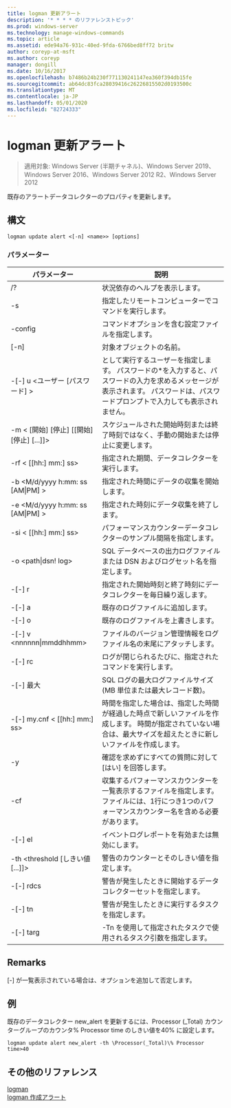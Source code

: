 ```yaml
---
title: logman 更新アラート
description: '* * * * のリファレンストピック'
ms.prod: windows-server
ms.technology: manage-windows-commands
ms.topic: article
ms.assetid: ede94a76-931c-40ed-9fda-6766bed8ff72 britw
author: coreyp-at-msft
ms.author: coreyp
manager: dongill
ms.date: 10/16/2017
ms.openlocfilehash: b7486b24b230f771130241147ea360f394db15fe
ms.sourcegitcommit: ab64dc83fca28039416c26226815502d0193500c
ms.translationtype: MT
ms.contentlocale: ja-JP
ms.lasthandoff: 05/01/2020
ms.locfileid: "82724333"
---
```

# <a name="logman-update-alert"></a>logman 更新アラート

> 適用対象: Windows Server (半期チャネル)、Windows Server 2019、Windows Server 2016、Windows Server 2012 R2、Windows Server 2012

既存のアラートデータコレクターのプロパティを更新します。  

## <a name="syntax"></a>構文  
```  
logman update alert <[-n] <name>> [options]  
```  
### <a name="parameters"></a>パラメーター  

|                 パラメーター                  |                                                                               説明                                                                               |
|--------------------------------------------|-------------------------------------------------------------------------------------------------------------------------------------------------------------------------|
|                     /?                     |                                                                    状況依存のヘルプを表示します。                                                                     |
|             -s<computer name>             |                                                          指定したリモートコンピューターでコマンドを実行します。                                                          |
|              -config <value>               |                                                         コマンドオプションを含む設定ファイルを指定します。                                                         |
|                [-n]<name>                 |                                                                       対象オブジェクトの名前。                                                                        |
|          -[-] u <ユーザー [パスワード] >           | として実行するユーザーを指定します。 パスワードの\*を入力すると、パスワードの入力を求めるメッセージが表示されます。 パスワードは、パスワードプロンプトで入力しても表示されません。 |
| -m < [開始] [停止] [[開始] [停止] [...]]> |                                                スケジュールされた開始時刻または終了時刻ではなく、手動の開始または停止に変更します。                                                 |
|             -rf < [[hh:] mm:] ss>             |                                                        指定された期間、データコレクターを実行します。                                                         |
|     -b <M/d/yyyy h:mm: ss [AM&#124;PM] >      |                                                              指定された時間にデータの収集を開始します。                                                               |
|     -e <M/d/yyyy h:mm: ss [AM&#124;PM] >      |                                                               指定された時刻にデータ収集を終了します。                                                                |
|             -si < [[hh:] mm:] ss>             |                                                 パフォーマンスカウンターデータコレクターのサンプル間隔を指定します。                                                  |
|           -o <path&#124;dsn! log>           |                                              SQL データベースの出力ログファイルまたは DSN およびログセット名を指定します。                                               |
|                   -[-] r                    |                                                  指定された開始時刻と終了時刻にデータコレクターを毎日繰り返します。                                                  |
|                   -[-] a                    |                                                                     既存のログファイルに追加します。                                                                     |
|                   -[-] o                   |                                                                     既存のログファイルを上書きします。                                                                     |
|        -[-] v <nnnnnn&#124;mmddhhmm>        |                                                   ファイルのバージョン管理情報をログファイル名の末尾にアタッチします。                                                   |
|               -[-] rc<task>                |                                                         ログが閉じられるたびに、指定されたコマンドを実行します。                                                          |
|              -[-] 最大 <value>               |                                                 SQL ログの最大ログファイルサイズ (MB 単位または最大レコード数)。                                                  |
|           -[-] my.cnf < [[hh:] mm:] ss>           |     時間を指定した場合は、指定した時間が経過した時点で新しいファイルを作成します。 時間が指定されていない場合は、最大サイズを超えたときに新しいファイルを作成します。     |
|                     -y                     |                                                             確認を求めずにすべての質問に対して [はい] を回答します。                                                              |
|               -cf<filename>               |                       収集するパフォーマンスカウンターを一覧表示するファイルを指定します。 ファイルには、1行につき1つのパフォーマンスカウンター名を含める必要があります。                        |
|                   -[-] el                   |                                                                イベントログレポートを有効または無効にします。                                                                 |
|     -th <threshold [しきい値 [...]]>      |                                                        警告のカウンターとそのしきい値を指定します。                                                        |
|              -[-] rdcs<name>               |                                                     警告が発生したときに開始するデータコレクターセットを指定します。                                                      |
|               -[-] tn<task>                |                                                             警告が発生したときに実行するタスクを指定します。                                                              |
|            -[-] targ<argument>             |                                               -Tn を使用して指定されたタスクで使用されるタスク引数を指定します。                                                |

## <a name="remarks"></a>Remarks  
[-] が一覧表示されている場合は、オプションを追加して否定します。  
## <a name="examples"></a>例  
既存のデータコレクター new_alert を更新するには、Processor (_Total) カウンターグループのカウンタ% Processor time のしきい値を40% に設定します。  
```  
logman update alert new_alert -th \Processor(_Total)\% Processor time>40  
```  
## <a name="additional-references"></a>その他のリファレンス  
[logman](logman.md)  
[logman 作成アラート](logman-create-alert.md)  
